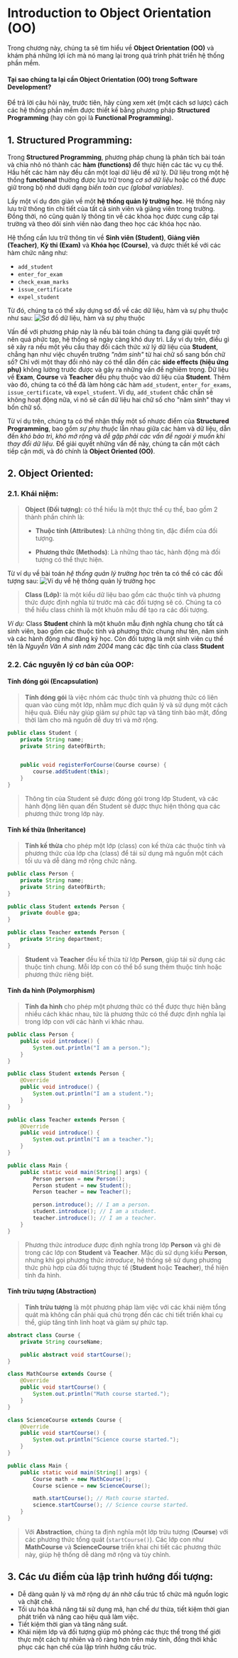 # Introduction to Object Orientation (OO)

Trong chương này, chúng ta sẽ tìm hiểu về **Object Orientation (OO)** và khám phá những lợi ích mà nó mang lại trong quá trình phát triển hệ thống phần mềm.

#### Tại sao chúng ta lại cần **Object Orientation (OO)** trong **Software Development**?

Để trả lời câu hỏi này, trước tiên, hãy cùng xem xét (một cách sơ lược) cách các hệ thống phần mềm được thiết kế bằng phương pháp **Structured Programming** (hay còn gọi là **Functional Programming**).

## **1. Structured Programming:**

Trong **Structured Programming**, phương pháp chung là phân tích bài toán và chia nhỏ nó thành các **hàm (functions)** để thực hiện các tác vụ cụ thể. Hầu hết các hàm này đều cần một loại dữ liệu để xử lý. Dữ liệu trong một hệ thống **functional** thường được lưu trữ trong _cơ sở dữ liệu_ hoặc có thể được giữ trong bộ nhớ dưới dạng _biến toàn cục (global variables)_.

Lấy một ví dụ đơn giản về một **hệ thống quản lý trường học**. Hệ thống này lưu trữ thông tin chi tiết của tất cả sinh viên và giảng viên trong trường. Đồng thời, nó cũng quản lý thông tin về các khóa học được cung cấp tại trường và theo dõi sinh viên nào đang theo học các khóa học nào.

Hệ thống cần lưu trữ thông tin về **Sinh viên (Student)**, **Giảng viên (Teacher)**, **Kỳ thi (Exam)** và **Khóa học (Course)**, và được thiết kế với các hàm chức năng như:

- `add_student`
- `enter_for_exam`
- `check_exam_marks`
- `issue_certificate`
- `expel_student`

Từ đó, chúng ta có thể xây dựng sơ đồ về các dữ liệu, hàm và sự phụ thuộc như sau:
![Sơ đồ dữ liệu, hàm và sự phụ thuộc](https://dev-to-uploads.s3.amazonaws.com/uploads/articles/w6lghj5a0e0milyi4t4t.png)

Vấn đề với phương pháp này là nếu bài toán chúng ta đang giải quyết trở nên quá phức tạp, hệ thống sẽ ngày càng khó duy trì. Lấy ví dụ trên, điều gì sẽ xảy ra nếu một yêu cầu thay đổi cách thức xử lý dữ liệu của **Student**, chẳng hạn như việc chuyển trường _"năm sinh"_ từ hai chữ số sang bốn chữ số? Chỉ với một thay đổi nhỏ này có thể dẫn đến các **side effects (hiệu ứng phụ)** không lường trước được và gây ra những vấn đề nghiêm trọng. Dữ liệu về **Exam**, **Course** và **Teacher** đều phụ thuộc vào dữ liệu của **Student**. Thêm vào đó, chúng ta có thể đã làm hỏng các hàm `add_student`, `enter_for_exams`, `issue_certificate`, và `expel_student`. Ví dụ, `add_student` chắc chắn sẽ không hoạt động nữa, vì nó sẽ cần dữ liệu hai chữ số cho "năm sinh" thay vì bốn chữ số.

Từ ví dụ trên, chúng ta có thể nhận thấy một số nhược điểm của **Structured Programming**, bao gồm _sự phụ thuộc_ lẫn nhau giữa các hàm và dữ liệu, dẫn đến _khó bảo trì_, _khó mở rộng_ và _dễ gặp phải các vấn đề ngoài ý muốn khi thay đổi dữ liệu_. Để giải quyết những vấn đề này, chúng ta cần một cách tiếp cận mới, và đó chính là **Object Oriented (OO)**.

## **2. Object Oriented:**

### **2.1. Khái niệm:**

> **Object (Đối tượng):** có thể hiểu là một thực thể cụ thể, bao gồm 2 thành phần chính là:
>
> - **Thuộc tính (Attributes)**: Là những thông tin, đặc điểm của đối tượng.
>
> - **Phương thức (Methods)**: Là những thao tác, hành động mà đối tượng có thể thực hiện.

Từ ví dụ về bài toán _hệ thống quản lý trường học_ trên ta có thể có các đối tượng sau:
![Ví dụ về _hệ thống quản lý trường học_](https://dev-to-uploads.s3.amazonaws.com/uploads/articles/pmsyqycgi58qnfnyjyak.png)

> **Class (Lớp):** là một kiểu dữ liệu bao gồm các thuộc tính và phương thức được định nghĩa từ trước mà các đối tượng sẽ có. Chúng ta có thể hiểu class chính là một khuôn mẫu để tạo ra các đối tượng.

_Ví dụ:_ Class **Student** chính là một khuôn mẫu định nghĩa chung cho tất cả sinh viên, bao gồm các thuộc tính và phương thức chung như tên, năm sinh và các hành động như đăng ký học. Còn đối tượng là một sinh viên cụ thể tên là _Nguyễn Văn A sinh năm 2004_ mang các đặc tính của class **Student**

### **2.2. Các nguyên lý cơ bản của OOP:**

#### **Tính đóng gói (Encapsulation)**

> **Tính đóng gói** là việc nhóm các thuộc tính và phương thức có liên quan vào cùng một lớp, nhằm mục đích quản lý và sử dụng một cách hiệu quả. Điều này giúp giảm sự phức tạp và tăng tính bảo mật, đồng thời làm cho mã nguồn dễ duy trì và mở rộng.

```java
public class Student {
    private String name;
    private String dateOfBirth;


    public void registerForCourse(Course course) {
        course.addStudent(this);
    }
}
```

> Thông tin của Student sẽ được đóng gói trong lớp Student, và các hành động liên quan đến Student sẽ được thực hiện thông qua các phương thức trong lớp này.

#### **Tính kế thừa (Inheritance)**

> **Tính kế thừa** cho phép một lớp (class) con kế thừa các thuộc tính và phương thức của lớp cha (class) để tái sử dụng mã nguồn một cách tối ưu và dễ dàng mở rộng chức năng.

```java
public class Person {
    private String name;
    private String dateOfBirth;
}

public class Student extends Person {
    private double gpa;
}

public class Teacher extends Person {
    private String department;
}
```

> **Student** và **Teacher** đều kế thừa từ lớp **Person**, giúp tái sử dụng các thuộc tính chung. Mỗi lớp con có thể bổ sung thêm thuộc tính hoặc phương thức riêng biệt.

#### **Tính đa hình (Polymorphism)**

> **Tính đa hình** cho phép một phương thức có thể được thực hiện bằng nhiều cách khác nhau, tức là phương thức có thể được định nghĩa lại trong lớp con với các hành vi khác nhau.

```java
public class Person {
    public void introduce() {
        System.out.println("I am a person.");
    }
}

public class Student extends Person {
    @Override
    public void introduce() {
        System.out.println("I am a student.");
    }
}

public class Teacher extends Person {
    @Override
    public void introduce() {
        System.out.println("I am a teacher.");
    }
}

public class Main {
    public static void main(String[] args) {
        Person person = new Person();
        Person student = new Student();
        Person teacher = new Teacher();

        person.introduce(); // I am a person.
        student.introduce(); // I am a student.
        teacher.introduce(); // I am a teacher.
    }
}
```

> Phương thức _introduce_ được định nghĩa trong lớp **Person** và ghi đè trong các lớp con **Student** và **Teacher**. Mặc dù sử dụng kiểu **Person**, nhưng khi gọi phương thức _introduce_, hệ thống sẽ sử dụng phương thức phù hợp của đối tượng thực tế (**Student** hoặc **Teacher**), thể hiện tính đa hình.

#### **Tính trừu tượng (Abstraction)**

> **Tính trừu tượng** là một phương pháp làm việc với các khái niệm tổng quát mà không cần phải quá chú trọng đến các chi tiết triển khai cụ thể, giúp tăng tính linh hoạt và giảm sự phức tạp.

```java
abstract class Course {
    private String courseName;

    public abstract void startCourse();
}

class MathCourse extends Course {
    @Override
    public void startCourse() {
        System.out.println("Math course started.");
    }
}

class ScienceCourse extends Course {
    @Override
    public void startCourse() {
        System.out.println("Science course started.");
    }
}

public class Main {
    public static void main(String[] args) {
        Course math = new MathCourse();
        Course science = new ScienceCourse();

        math.startCourse(); // Math course started.
        science.startCourse(); // Science course started.
    }
}
```

> Với **Abstraction**, chúng ta định nghĩa một lớp trừu tượng (**Course**) với các phương thức tổng quát (`startCourse()`). Các lớp con như **MathCourse** và **ScienceCourse** triển khai chi tiết các phương thức này, giúp hệ thống dễ dàng mở rộng và tùy chỉnh.

## **3. Các ưu điểm của lập trình hướng đối tượng:**

- Dễ dàng quản lý và mở rộng dự án nhờ cấu trúc tổ chức mã nguồn logic và chặt chẽ.
- Tối ưu hóa khả năng tái sử dụng mã, hạn chế dư thừa, tiết kiệm thời gian phát triển và nâng cao hiệu quả làm việc.
- Tiết kiệm thời gian và tăng năng suất.
- Khái niệm lớp và đối tượng giúp mô phỏng các thực thể trong thế giới thực một cách tự nhiên và rõ ràng hơn trên máy tính, đồng thời khắc phục các hạn chế của lập trình hướng cấu trúc.
